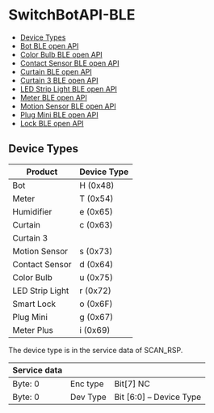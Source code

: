 # SwitchBotAPI-BLE

- [Device Types](#device-type)
- [Bot BLE open API](/devicetypes/bot.md)
- [Color Bulb BLE open API](/devicetypes/colorbulb.md)
- [Contact Sensor BLE open API](/devicetypes/contactsensor.md)
- [Curtain BLE open API](/devicetypes/curtain.md)
- [Curtain 3 BLE open API](/devicetypes/curtain3.md)
- [LED Strip Light BLE open API](/devicetypes/ledstriplight.md)
- [Meter BLE open API](/devicetypes/meter.md)
- [Motion Sensor BLE open API](/devicetypes/motionsensor.md)
- [Plug Mini BLE open API](/devicetypes/plugmini.md)
- [Lock BLE open API](/devicetypes/lock.md)

## Device Types

| Product         | Device Type |
| --------------- | ----------- |
| Bot             | H (0x48)    |
| Meter           | T (0x54)    |
| Humidifier      | e (0x65)    |
| Curtain         | c (0x63)    |
| Curtain 3       |             |
| Motion Sensor   | s (0x73)    |
| Contact Sensor  | d (0x64)    |
| Color Bulb      | u (0x75)    |
| LED Strip Light | r (0x72)    |
| Smart Lock      | o (0x6F)    |
| Plug Mini       | g (0x67)    |
| Meter Plus      | i (0x69)    |

The device type is in the service data of SCAN_RSP.

| Service data |          |                         |
|--------------|----------|-------------------------|
| Byte: 0      | Enc type | Bit[7] NC               |
| Byte: 0      | Dev Type | Bit [6:0] – Device Type |
